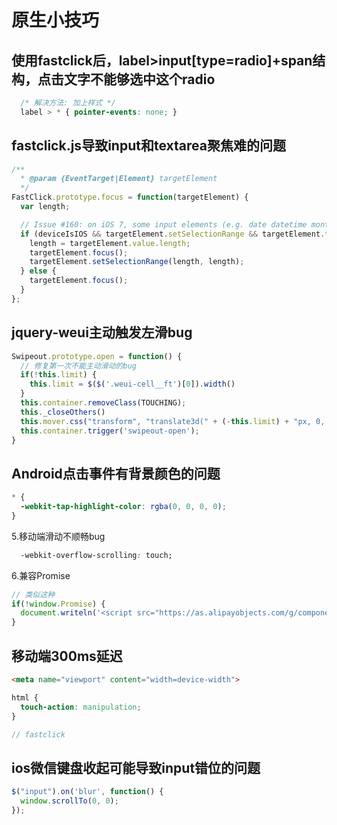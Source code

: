 # 原生小技巧

## 使用fastclick后，label>input[type=radio]+span结构，点击文字不能够选中这个radio
```css
  /* 解决方法: 加上样式 */
  label > * { pointer-events: none; }
```


## fastclick.js导致input和textarea聚焦难的问题
```javascript
/**
  * @param {EventTarget|Element} targetElement
  */
FastClick.prototype.focus = function(targetElement) {
  var length;

  // Issue #160: on iOS 7, some input elements (e.g. date datetime month) throw a vague TypeError on setSelectionRange. These elements don't have an integer value for the selectionStart and selectionEnd properties, but unfortunately that can't be used for detection because accessing the properties also throws a TypeError. Just check the type instead. Filed as Apple bug #15122724.
  if (deviceIsIOS && targetElement.setSelectionRange && targetElement.type.indexOf('date') !== 0 && targetElement.type !== 'time' && targetElement.type !== 'month') {
    length = targetElement.value.length;
    targetElement.focus();
    targetElement.setSelectionRange(length, length);
  } else {
    targetElement.focus();
  }
};
```

## jquery-weui主动触发左滑bug
```javascript
Swipeout.prototype.open = function() {
  // 修复第一次不能主动滑动的bug
  if(!this.limit) {
    this.limit = $($('.weui-cell__ft')[0]).width()
  }
  this.container.removeClass(TOUCHING);
  this._closeOthers()
  this.mover.css("transform", "translate3d(" + (-this.limit) + "px, 0, 0)");
  this.container.trigger('swipeout-open');
}
```

## Android点击事件有背景颜色的问题
```css
* {
  -webkit-tap-highlight-color: rgba(0, 0, 0, 0);
}
```

5.移动端滑动不顺畅bug
```css
  -webkit-overflow-scrolling: touch;
```

6.兼容Promise
```javascript
// 类似这种
if(!window.Promise) {
  document.writeln('<script src="https://as.alipayobjects.com/g/component/es6-promise/3.2.2/es6-promise.min.js"'+'>'+'<'+'/'+'script>');
}
```
## 移动端300ms延迟
```html
<meta name="viewport" content="width=device-width">
```
```css
html {
  touch-action: manipulation;
}
```
```javascript
// fastclick
```

## ios微信键盘收起可能导致input错位的问题
```javascript
$("input").on('blur', function() {
  window.scrollTo(0, 0);
});
```
